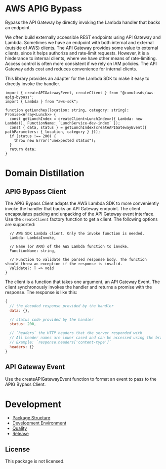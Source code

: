 # AWS APIG Bypass

Bypass the API Gateway by directly invoking the Lambda handler that backs an endpoint.

We often build externally accessible REST endpoints using API Gateway and Lambda. Sometimes we have an endpoint with both internal and external (outside of AWS) clients. The API Gateway provides some value to external clients, since it helps authorize and rate-limit requests. However, it is a hinderance to internal clients, where we have other means of rate-limiting. Access control is often more consistent if we rely on IAM policies. The API Gateway adds cost and reduces convenience for internal clients.

This library provides an adapter for the Lambda SDK to make it easy to directly invoke the handler.

```flow js
import { createAPIGatewayEvent, createClient } from "@cumulusds/aws-apig-bypass";
import { Lambda } from "aws-sdk";

function getLunches(location: string, category: string): Promise<Array<Lunch>> {
  const getLunchIndex = createClient<LunchIndex>({ Lambda: new Lambda(), FunctionName: `LunchService-dev-index` });
  const { data, status } = getLunchIndex(createAPIGatewayEvent({ pathParameters: { location, category } }));
  if (status !== 200) {
    throw new Error("unexpected status");
  }
  return data;
}
```

# Domain Distillation

## APIG Bypass Client

The APIG Bypass Client adapts the AWS Lambda SDK to more conveniently invoke the handler that backs an API Gateway endpoint. The client encapsulates packing and unpacking of the API Gateway event interface. Use the `createClient` factory function to get a client. The following options are supported:
```flow js
  // AWS SDK Lambda client. Only the invoke function is needed. 
  Lambda: LambdaInvoke,

  // Name (or ARN) of the AWS Lambda function to invoke.
  FunctionName: string,

  // Function to validate the parsed response body. The function should throw an exception if the response is invalid.
  Validate?: T => void
}
```

The client is a function that takes one argument, an API Gateway Event. The client synchronously invokes the handler and returns a promise with the response. The response is like this:
```js
{
  // the decoded response provided by the handler
  data: {},

  // status code provided by the handler
  status: 200,

  // `headers` the HTTP headers that the server responded with
  // All header names are lower cased and can be accessed using the bracket notation.
  // Example: `response.headers['content-type']`
  headers: {}
}
```

## API Gateway Event

Use the createAPIGatewayEvent function to format an event to pass to the APIG Bypass Client.

# Development

- [Package Structure](doc/development.md#package-structure)
- [Development Environment](doc/development.md#development-environment)
- [Quality](doc/development.md#quality)
- [Release](doc/development.md#release)

## License

This package is not licensed.
